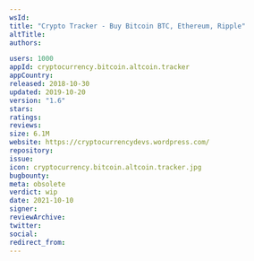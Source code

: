 ```yaml
---
wsId: 
title: "Crypto Tracker - Buy Bitcoin BTC, Ethereum, Ripple"
altTitle: 
authors:

users: 1000
appId: cryptocurrency.bitcoin.altcoin.tracker
appCountry: 
released: 2018-10-30
updated: 2019-10-20
version: "1.6"
stars: 
ratings: 
reviews: 
size: 6.1M
website: https://cryptocurrencydevs.wordpress.com/
repository: 
issue: 
icon: cryptocurrency.bitcoin.altcoin.tracker.jpg
bugbounty: 
meta: obsolete
verdict: wip
date: 2021-10-10
signer: 
reviewArchive:
twitter: 
social:
redirect_from:
---
```


